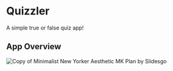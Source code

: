 # Quizzler

A simple true or false quiz app!

## App Overview

![Copy of Minimalist New Yorker Aesthetic MK Plan by Slidesgo](https://user-images.githubusercontent.com/81986017/180791203-4a0dea86-7805-4d83-95e2-3951a32a5320.svg)
